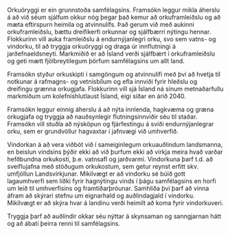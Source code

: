 Orkuöryggi er ein grunnstoða samfélagsins. Framsókn leggur mikla áherslu á að við séum sjálfum okkur nóg þegar það kemur að orkuframleiðslu og að mæta eftirspurn heimila og atvinnulífs. Það gerum við með aukinni orkuframleiðslu, bættu dreifikerfi orkunnar og sjálfbærri nýtingu hennar. Flokkurinn vill auka framleiðslu á endurnýjanlegri orku, svo sem vatns- og vindorku, til að tryggja orkuöryggi og draga úr innflutningi á jarðefnaeldsneyti. Markmiðið er að Ísland verði sjálfbært í orkuframleiðslu og geti mætt fjölbreytilegum þörfum samfélagsins um allt land.

Framsókn styður orkuskipti í samgöngum og atvinnulífi með því að hvetja til notkunar á rafmagns- og vetnisbílum og efla innviði fyrir hleðslu og dreifingu grænna orkugjafa. Flokkurinn vill sjá Ísland ná sínum metnaðarfullu markmiðum um kolefnishlutlaust Ísland, eigi síðar en árið 2040.

Framsókn leggur einnig áherslu á að nýta innlenda, hagkvæma og græna orkugjafa og tryggja að nauðsynlegir flutningsinnviðir séu til staðar. Framsókn vill stuðla að nýsköpun og fjárfestingu á sviði endurnýjanlegrar orku, sem er grundvöllur hagvaxtar í jafnvægi við umhverfið.

Vindorkan á að vera viðbót við í sameiginlegum orkuauðlindum landsmanna, en beislun vindsins þýðir ekki að við þurfum ekki að virkja meira hvað varðar hefðbundna orkukosti, þ.e. vatnsafl og jarðvarmi. Vindorkuna þarf t.d. að sveiflujafna með stöðugum orkukostum, sem getur reynst erfitt skv. umfjöllun Landsvirkjunar. Mikilvægt er að vindorku sé búið gott lagaumhverfi sem liðki fyrir hagnýtingu vinds í þágu samfélagsins en horfi um leið til umhverfisins og framtíðarþróunar. Samhliða því þarf að vinna áfram að skýrari stefnu um eignarhald og auðlindagjald í vindorku. Mikilvægt er að skýra hvar á landinu verði heimilt að koma fyrir vindorkuveri.

Tryggja þarf að auðlindir okkar séu nýttar á skynsaman og sanngjarnan hátt og að ábati þeirra renni til samfélagsins.